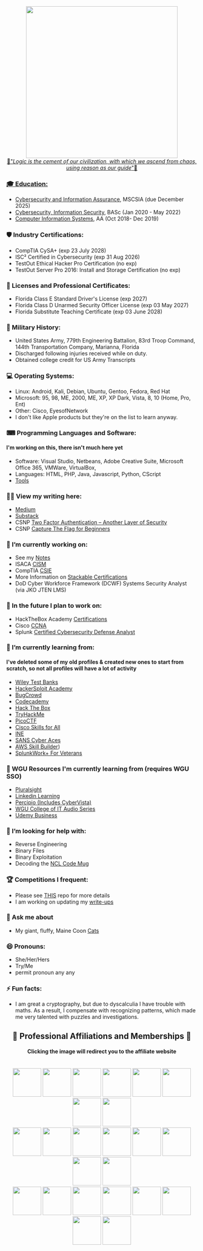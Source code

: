 <div align="center" dir="auto">
<a href="https://www.paramountplus.com/shows/star-trek-strange-new-worlds/?searchReferral=desktop-web&source=google-organic&ftag=PPM-23-10bfh8c"/a><img src="https://github.com/CodebenderCate/CodebenderCate/blob/main/Images/NuSpock.jpg" width="400 height="100"/>
</div>

<div align="center" dir="auto">🖖"<i>Logic is the cement of our civilization, with which we ascend from chaos, using reason as our guide</i>"🖖</div>

### 🎓 Education:
- [Cybersecurity and Information Assurance](https://www.wgu.edu/online-it-degrees/cybersecurity-information-assurance-masters-program.html), MSCSIA (due December 2025)
- [Cybersecurity, Information Security](https://pensacolastate.smartcatalogiq.com/2020-2021/catalog/programs-of-study/baccalaureate-degrees/baccalaureate-degree-programs/bas-cybersecurity/), BASc (Jan 2020 - May 2022)
- [Computer Information Systems](https://pensacolastate.smartcatalogiq.com/2018-2019/catalog/academic-programs/associate-in-arts-program/associate-in-arts-programs-of-study/computer-information-systems-advising-track/), AA (Oct 2018- Dec 2019)

### 🛡️ Industry Certifications:
- CompTIA CySA+ (exp 23 July 2028)
- ISC² Certified in Cybersecurity (exp 31 Aug 2026)
- TestOut Ethical Hacker Pro Certification (no exp)
- TestOut Server Pro 2016: Install and Storage Certification (no exp)

### 💼 Licenses and Professional Certificates:
- Florida Class E Standard Driver's License (exp 2027)
- Florida Class D Unarmed Security Officer License (exp 03 May 2027)
- Florida Substitute Teaching Certificate (exp 03 June 2028)

### 💂 Military History:
- United States Army, 779th Engineering Battalion, 83rd Troop Command, 144th Transportation Company, Marianna, Florida
- Discharged following injuries received while on duty.
- Obtained college credit for US Army Transcripts

### 💻 Operating Systems:
- Linux: Android, Kali, Debian, Ubuntu, Gentoo, Fedora, Red Hat
- Microsoft: 95, 98, ME, 2000, ME, XP, XP Dark, Vista, 8, 10 (Home, Pro, Ent)
- Other: Cisco, EyesofNetwork
- I don't like Apple products but they're on the list to learn anyway.

### ⌨ Programming Languages and Software:
#### I'm working on this, there isn't much here yet

- Software: Visual Studio, Netbeans, Adobe Creative Suite, Microsoft Office 365, VMWare, VirtualBox,
- Languages: HTML, PHP, Java, Javascript, Python, CScript
- [Tools](https://github.com/CodebenderCate/Hacking-Tools)

### ✍🏼 View my writing here:
- [Medium](https://codebendercate.medium.com/)
- [Substack](https://codebendercate.substack.com/)
- CSNP [Two Factor Authentication – Another Layer of Security](https://www.csnp.org/post/two-factor-authentication-another-layer-of-security)
- CSNP [Capture The Flag for Beginners](https://www.csnp.org/post/capture-the-flag-for-beginners)

### 🔭 I’m currently working on:
- See my [Notes](https://github.com/CodebenderCate/Notes)
- ISACA [CISM](https://www.isaca.org/credentialing/cism?utm_source=google&utm_medium=cpc&utm_campaign=cism-evergreen&utm_term=cert_cism_na_conv_google_cpc_branded_ext&utm_content=null_null&gad_source=1&gclid=CjwKCAiA-ty8BhA_EiwAkyoa33i1_QYELz7rs4cqKSPa1hugyCBUBJTOWJw4hNswtFJd8LA2Koe_txoCzJMQAvD_BwE#1)
- CompTIA [CSIE](https://www.credly.com/org/comptia/badge/comptia-secure-infrastructure-expert-csie-stackable)
- More Information on [Stackable Certifications](https://www.comptia.org/certifications/which-certification/stackable-certifications)
- DoD Cyber Workforce Framework (DCWF) Systems Security Analyst (via JKO JTEN LMS)

### 🔮 In the future I plan to work on:
- HackTheBox Academy [Certifications](https://academy.hackthebox.com/preview/certifications)
- Cisco [CCNA](https://www.netacad.com/courses/networking)
- Splunk [Certified Cybersecurity Defense Analyst](https://www.splunk.com/en_us/training/certification-track/splunk-certified-cybersecurity-defense-analyst.html)

### 🌱 I’m currently learning from:
#### I've deleted some of my old profiles & created new ones to start from scratch, so not all profiles will have a lot of activity
- [Wiley Test Banks](https://study.learning.wiley.com/)
- [HackerSploit Academy](https://hackersploit-academy.thinkific.com/collections)
- [BugCrowd](https://bugcrowd.com/Codebender_Cate)
- [Codecademy](https://www.codecademy.com/profiles/Codebender_Cate)
- [Hack The Box](https://app.hackthebox.com/users/597984)
- [TryHackMe](https://tryhackme.com/p/CodebenderCate)
- [PicoCTF](https://play.picoctf.org/users/Codebender_Cate)
- [Cisco Skills for All](https://skillsforall.com/)
- [INE](https://my.ine.com/)
- [SANS Cyber Aces](https://www.sans.org/cyberaces/)
- [AWS Skill Builder](https://explore.skillbuilder.aws/learn))
- [SplunkWork+ For Veterans](https://workplus.splunk.com/veterans)

### 🦉 WGU Resources I'm currently learning from (requires WGU SSO)
- [Pluralsight](https://lrps.wgu.edu/provision/114583870)
- [Linkedin Learning](https://lrps.wgu.edu/provision/250414478)
- [Percipio (Includes CyberVista)](https://lrps.wgu.edu/provision/277319445)
- [WGU College of IT Audio Series](https://www.wgu.edu/online-it-degrees/it-audio-series.html)
- [Udemy Business](https://wgu.udemy.com/)

### 🤔 I’m looking for help with:
- Reverse Engineering
- Binary Files
- Binary Exploitation
- Decoding the [NCL Code Mug](https://github.com/CodebenderCate/codebendercate/blob/main/Images/NCL%20Code%20Mug.jpg)

### 🏆 Competitions I frequent:
- Please see [THIS](https://github.com/CodebenderCate/Cybersecurity-Information/blob/main/Collegiate%20Cyber%20Competitions.md) repo for more details
- I am working on updating my [write-ups](https://github.com/CodebenderCate/Write-Ups)

### 💬 Ask me about
- My giant, fluffy, Maine Coon [Cats](https://www.instagram.com/shadow.and.kira/)

### 😄 Pronouns:
- She/Her/Hers
- Try/Me
- permit pronoun any any

### ⚡ Fun facts:
- I am great a cryptography, but due to dyscalculia I have trouble with maths. As a result, I compensate with recognizing patterns, which made me very talented with puzzles and investigations.

## <div align="center" dir="auto"> 🤝 Professional Affiliations and Memberships 🤝</div>
#### <div align="center" dir="auto"> Clicking the image will redirect you to the affiliate website</div><br>
<div align="center" dir="auto">
<a href="https://www.securityhonorsociety.org/student-applicants-page.html"><img src="https://github.com/CodebenderCate/codebendercate/blob/main/Images/OSS.png" width="75" height="75"/></a>
<a href="https://www.nsls.org/"><img src="https://github.com/CodebenderCate/CodebenderCate/blob/main/Images/nsls.png" width="75" height="75"/></a>
<a href="https://www.wgu.edu/online-it-degrees/cyber-club.html"><img src="https://github.com/CodebenderCate/CodebenderCate/blob/main/Images/wgucyber.png" width="75" height="75"/></a>
<a href="https://www.wgu.edu/online-it-degrees/women-in-tech.html"><img src="https://github.com/CodebenderCate/CodebenderCate/blob/main/Images/wit_wgu.png" width="75" height="75"/></a>
<a href="https://www.pensacolastate.edu/academics/robinson-honors-program/"><img src="https://github.com/CodebenderCate/CodebenderCate/blob/main/Images/RHP.png" width="75" height="75"/></a>
<a href="https://nationalcyberleague.org/competition"><img src="https://github.com/CodebenderCate/CodebenderCate/blob/main/Images/NCL.png" width="75" height="75"/></a>
<a href="https://connect.comptia.org/membership"><img src="https://github.com/CodebenderCate/CodebenderCate/blob/main/Images/Comptia.png" width="75" height="75"/></a>
<a href="https://www.wicysmilitary.org/"><img src="https://github.com/CodebenderCate/CodebenderCate/blob/main/Images/WiCyS.png" width="75" height="75"/></a><br>
<a href="https://womenscyberjutsu.org/"><img src="https://github.com/CodebenderCate/CodebenderCate/blob/main/Images/WCJ.png" width="75" height="75"/></a>
<a href="https://www.playcyber.com/league"><img src="https://github.com/CodebenderCate/codebendercate/blob/main/Images/PCGL.png" width="75" height="75"/></a>
<a href="https://pensacola.afceachapters.org/welcome-afcea-blue-angels-pensacola-chapter"><img src="https://github.com/CodebenderCate/CodebenderCate/blob/main/Images/AFCEABA.png" width="75" height="75"/></a>
<a href="https://itgulfcoast.org/"><img src="https://github.com/CodebenderCate/codebendercate/blob/main/Images/ITGC.png" width="75" height="75"/></a>
<a href="https://engage.isaca.org/tallahasseechapter/sheleadstech"><img src="https://github.com/CodebenderCate/CodebenderCate/blob/main/Images/slt.png" width="75" height="75"/></a>
<a href="https://engage.isaca.org/tallahasseechapter/home"><img src="https://github.com/CodebenderCate/CodebenderCate/blob/main/Images/isaca.png" width="75" height="75"/></a>
<a href="https://www.issa.org/membership/"><img src="https://github.com/CodebenderCate/CodebenderCate/blob/main/Images/issa.png" width="75" height="75"/></a>
<a href="https://www.cyberstudents.org"><img src="https://github.com/CodebenderCate/CodebenderCate/blob/main/Images/ncw.png" width="75" height="75"/></a><br>
<a href="https://iacr.org/"><img src="https://github.com/CodebenderCate/CodebenderCate/blob/main/Images/iacr.png" width="75" height="75"/></a>
<a href="https://swe.org/"><img src="https://github.com/CodebenderCate/CodebenderCate/blob/main/Images/swe.png" width="75" height="75"/></a>
<a href="https://www.ndia.org/"><img src="https://github.com/CodebenderCate/CodebenderCate/blob/main/Images/ndia.png" width="75" height="75"/></a>
<a href="https://www.womenindefense.net/"><img src="https://github.com/CodebenderCate/CodebenderCate/blob/main/Images/wid.png" width="75" height="75"/></a>
<a href="https://www.ntsa.org/"><img src="https://github.com/CodebenderCate/CodebenderCate/blob/main/Images/ntsa.png" width="75" height="75"/></a>
<a href="https://www.emergingtechnologiesinstitute.org/"><img src="https://github.com/CodebenderCate/CodebenderCate/blob/main/Images/eti.png" width="75" height="75"/></a>
<a href="https://www.dc850.org/"><img src="https://github.com/CodebenderCate/CodebenderCate/blob/main/Images/DC850.png" width="75" height="75"/></a>
<a href="https://www.bsidespensacola.org/"><img src="https://github.com/CodebenderCate/CodebenderCate/blob/main/Images/BSPC.png" width="75" height="75"/></a> 

</div>
